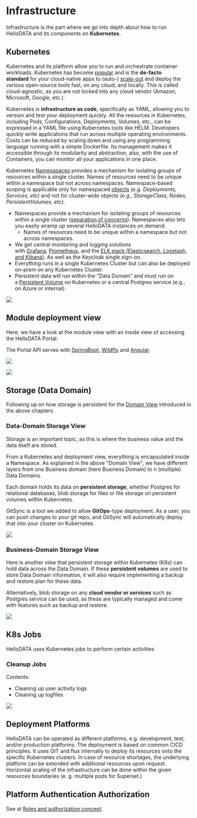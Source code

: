 # Infrastructure

Infrastructure is the part where we go into depth about how to run HelloDATA and its components on **Kubernetes.** 

## Kubernetes

Kubernetes and its platform allow you to run and orchestrate container workloads. Kubernetes has become [popular](https://stackoverflow.blog/2020/05/29/why-kubernetes-getting-so-popular/) and is the **de-facto standard** for your cloud-native apps to (auto-) [scale-out](https://stackoverflow.com/a/11715598/5246670) and deploy the various open-source tools fast, on any cloud, and locally. This is called cloud-agnostic, as you are not locked into any cloud vendor (Amazon, Microsoft, Google, etc.).

Kubernetes is **infrastructure as code**, specifically as YAML, allowing you to version and test your deployment quickly. All the resources in Kubernetes, including Pods, Configurations, Deployments, Volumes, etc., can be expressed in a YAML file using Kubernetes tools like HELM. Developers quickly write applications that run across multiple operating environments. Costs can be reduced by scaling down and using any programming language running with a simple Dockerfile. Its management makes it accessible through its modularity and abstraction; also, with the use of Containers, you can monitor all your applications in one place.

Kubernetes [Namesspaces](https://kubernetes.io/docs/concepts/overview/working-with-objects/namespaces/) provides a mechanism for isolating groups of resources within a single cluster. Names of resources need to be unique within a namespace but not across namespaces. Namespace-based scoping is applicable only for namespaced [objects](https://kubernetes.io/docs/concepts/overview/working-with-objects/#kubernetes-objects) _(e.g. Deployments, Services, etc)_ and not for cluster-wide objects _(e.g., StorageClass, Nodes, PersistentVolumes, etc)_.

- Namespaces provide a mechanism for isolating groups of resources within a single cluster ([separation of concerns](https://en.wikipedia.org/wiki/Separation_of_concerns)). Namespaces also lets you easily wramp up several HelloDATA instances on demand. 
    - Names of resources need to be unique within a namespace but not across namespaces.
- We get central monitoring and logging solutions with [Grafana](https://grafana.com/), [Prometheus](https://prometheus.io/), and the [ELK stack (Elasticsearch, Logstash, and Kibana)](https://aws.amazon.com/what-is/elk-stack/). As well as the Keycloak single sign-on.
- Everything runs in a single Kubernetes Cluster but can also be deployed on-prem on any Kubernetes Cluster.
- Persistent data will run within the "Data Domain" and must run on a [Persistent Volume](https://kubernetes.io/docs/concepts/storage/persistent-volumes/) on Kubernetes or a central Postgres service (e.g., on Azure or internal).

![](../images/Kubernetes%20Namespaces.png)
## Module deployment view

Here, we have a look at the module view with an inside view of accessing the HelloDATA Portal.

The Portal API serves with [SpringBoot](https://spring.io/projects/spring-boot), [Wildfly](https://www.wildfly.org/) and [Angular](https://angular.io/).

![](../images/1046873413.png)

![](../images/1110083707.png)
## Storage (Data Domain)

Following up on how storage is persistent for the [Domain View](https://wiki.bedag.ch/pages/viewpage.action?pageId=1040683176#HDTechArchitecture&Concepts-DomainView) introduced in the above chapters. 

### Data-Domain Storage View

Storage is an important topic, as this is where the business value and the data itself are stored.

From a Kubernetes and deployment view, everything is encapsulated inside a Namespace. As explained in the above "Domain View", we have different layers from one Business domain (here Business Domain) to n (multiple) Data Domains. 

Each domain holds its data on **persistent storage**, whether Postgres for relational databases, blob storage for files or file storage on persistent volumes within Kubernetes.

GitSync is a tool we added to allow **GitOps**-type deployment. As a user, you can push changes to your git repo, and GitSync will automatically deploy that into your cluster on Kubernetes.

![](../images/1046873438.png)

### Business-Domain Storage View
Here is another view that persistent storage within Kubernetes (K8s) can hold data across the Data Domain. If these **persistent volumes** are used to store Data Domain information, it will also require implementing a backup and restore plan for these data.

Alternatively, blob storage on any **cloud vendor or services** such as Postgres service can be used, as these are typically managed and come with features such as backup and restore.

![](../images/1046873449.png)

## K8s Jobs

HelloDATA uses Kubernetes jobs to perform certain activities

### Cleanup Jobs

Contents:

- Cleaning up user activity logs
- Cleaning up logfiles

![](../images/1110083807.png)

## Deployment Platforms

HelloDATA can be operated as different platforms, e.g. development, test, and/or production platforms. The deployment is based on common CICD principles. It uses GIT and flux internally to deploy its resources onto the specific Kubernetes clusters.
In case of resource shortages, the underlying platform can be extended with additional resources upon request.
Horizontal scaling of the infrastructure can be done within the given resources boundaries (e. g. multiple pods for Superset.)

## Platform Authentication Authorization

See at [Roles and authorization concept](/manuals/role-authorization-concept/).
